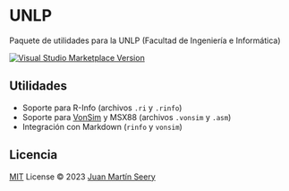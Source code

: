 # UNLP

Paquete de utilidades para la UNLP (Facultad de Ingeniería e Informática)

<a href="https://marketplace.visualstudio.com/items?itemName=juanm04.unlp" target="__blank"><img src="https://img.shields.io/visual-studio-marketplace/v/juanm04.unlp.svg?color=eee&amp;label=VS%20Code%20Marketplace&logo=visual-studio-code" alt="Visual Studio Marketplace Version" /></a>

## Utilidades

- Soporte para R-Info (archivos `.ri` y `.rinfo`)
- Soporte para [VonSim](https://vonsim.github.io) y MSX88 (archivos `.vonsim` y `.asm`)
- Integración con Markdown (`rinfo` y `vonsim`)

## Licencia

[MIT](./LICENSE) License © 2023 [Juan Martín Seery](https://github.com/JuanM04)
